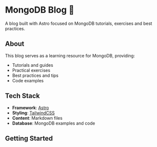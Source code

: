 # MongoDB Blog 📄

A blog built with Astro focused on MongoDB tutorials, exercises and best practices.

## About

This blog serves as a learning resource for MongoDB, providing:
- Tutorials and guides
- Practical exercises 
- Best practices and tips
- Code examples

## Tech Stack

- **Framework**: [Astro](https://astro.build)
- **Styling**: [TailwindCSS](https://tailwindcss.com)
- **Content**: Markdown files
- **Database**: MongoDB examples and code

## Getting Started
